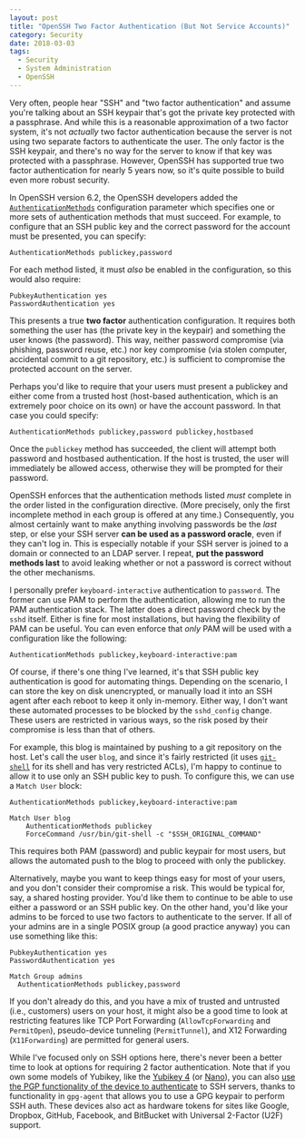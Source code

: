 ```yaml
---
layout: post
title: "OpenSSH Two Factor Authentication (But Not Service Accounts)"
category: Security
date: 2018-03-03
tags:
  - Security
  - System Administration
  - OpenSSH
---
```


Very often, people hear "SSH" and "two factor authentication" and assume you're
talking about an SSH keypair that's got the private key protected with a
passphrase.  And while this is a reasonable approximation of a two factor
system, it's not *actually* two factor authentication because the server is not
using two separate factors to authenticate the user.  The only factor is the SSH
keypair, and there's no way for the server to know if that key was protected
with a passphrase.  However, OpenSSH has supported true two factor
authentication for nearly 5 years now, so it's quite possible to build even more
robust security.

<!--more-->

In OpenSSH version 6.2, the OpenSSH developers added the
[`AuthenticationMethods`](https://www.freebsd.org/cgi/man.cgi?sshd_config(5))
configuration parameter which specifies one or more sets of authentication
methods that must succeed.  For example, to configure that an SSH public key and
the correct password for the account must be presented, you can specify:

    AuthenticationMethods publickey,password

For each method listed, it must *also* be enabled in the configuration, so this
would also require:

    PubkeyAuthentication yes
    PasswordAuthentication yes

This presents a true **two factor** authentication configuration.  It requires
both something the user has (the private key in the keypair) and something the
user knows (the password).  This way, neither password compromise (via
phishing, password reuse, etc.) nor key compromise (via stolen computer,
accidental commit to a git repository, etc.) is sufficient to compromise the
protected account on the server.

Perhaps you'd like to require that your users must present a publickey and
either come from a trusted host (host-based authentication, which is an
extremely poor choice on its own) or have the account password.  In that case
you could specify:

    AuthenticationMethods publickey,password publickey,hostbased

Once the `publickey` method has succeeded, the client will attempt both password
and hostbased authentication.  If the host is trusted, the user will immediately
be allowed access, otherwise they will be prompted for their password.

OpenSSH enforces that the authentication methods listed *must* complete in the
order listed in the configuration directive.  (More precisely, only the first
incomplete method in each group is offered at any time.)  Consequently, you
almost certainly want to make anything involving passwords be the *last* step,
or else your SSH server **can be used as a password oracle**, even if they can't
log in.  This is especially notable if your SSH server is joined to a domain or
connected to an LDAP server.  I repeat, **put the password methods last** to
avoid leaking whether or not a password is correct without the other mechanisms.

I personally prefer `keyboard-interactive` authentication to `password`.  The
former can use PAM to perform the authentication, allowing me to run the PAM
authentication stack.  The latter does a direct password check by the `sshd`
itself.  Either is fine for most installations, but having the flexibility of
PAM can be useful.  You can even enforce that *only* PAM will be used with a
configuration like the following:

    AuthenticationMethods publickey,keyboard-interactive:pam

Of course, if there's one thing I've learned, it's that SSH public key
authentication is good for automating things.  Depending on the scenario, I can
store the key on disk unencrypted, or manually load it into an SSH agent after
each reboot to keep it only in-memory.  Either way, I don't want these automated
processes to be blocked by the `sshd_config` change.  These users are restricted
in various ways, so the risk posed by their compromise is less than that of
others.

For example, this blog is maintained by pushing to a git repository on the host.
Let's call the user `blog`, and since it's fairly restricted (it uses
[`git-shell`](https://git-scm.com/docs/git-shell) for its shell and has very
restricted ACLs), I'm happy to continue to allow it to use only an SSH public
key to push.  To configure this, we can use a `Match User` block:

    AuthenticationMethods publickey,keyboard-interactive:pam

    Match User blog
        AuthenticationMethods publickey
        ForceCommand /usr/bin/git-shell -c "$SSH_ORIGINAL_COMMAND"

This requires both PAM (password) and public keypair for most users, but allows
the automated push to the blog to proceed with only the publickey.

Alternatively, maybe you want to keep things easy for most of your users, and
you don't consider their compromise a risk.  This would be typical for, say, a
shared hosting provider.  You'd like them to continue to be able to use either a
password or an SSH public key.  On the other hand, you'd like your admins to be
forced to use two factors to authenticate to the server.  If all of your admins
are in a single POSIX group (a good practice anyway) you can use something like
this:

    PubkeyAuthentication yes
    PasswordAuthentication yes

    Match Group admins
      AuthenticationMethods publickey,password

If you don't already do this, and you have a mix of trusted and untrusted (i.e.,
customers) users on your host, it might also be a good time to look at
restricting features like TCP Port Forwarding (`AllowTcpForwarding` and
`PermitOpen`), pseudo-device tunneling (`PermitTunnel`), and X12 Forwarding
(`X11Forwarding`) are permitted for general users.

While I've focused only on SSH options here, there's never been a better time to
look at options for requiring 2 factor authentication.  Note that if you own
some models of Yubikey, like the [Yubikey 4](http://amzn.to/2H0SAGz) (or
[Nano](http://amzn.to/2FeM6Dq)), you can also [use the PGP functionality of the
device to authenticate](https://developers.yubico.com/PGP/SSH_authentication/)
to SSH servers, thanks to functionality in `gpg-agent` that allows you to use a
GPG keypair to perform SSH auth.  These devices also act as hardware tokens for
sites like Google, Dropbox, GitHub, Facebook, and BitBucket with Universal
2-Factor (U2F) support.

